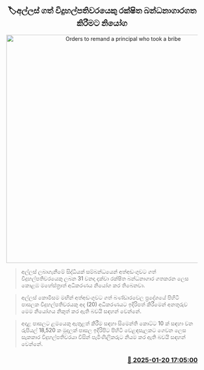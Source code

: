 <p align='center'><b><h2 align='center' title='Orders to remand a principal who took a bribe'>🏷අල්ලස් ගත් විදුහල්පතිවරයෙකු රක්ෂිත බන්ධනාගාරගත කිරීමට නියෝග</h2></b></p>
<p align='center'><img src='https://helakuru.sgp1.cdn.digitaloceanspaces.com/esana/images/lib/court-gg.jpg' width='600' alt='Orders to remand a principal who took a bribe'></p>

> අල්ලස් ලබාගැනීමේ සිද්ධියක් සම්බන්ධයෙන් අත්අඩංගුවට ගත් විදුහල්පතිවරයෙකු ලබන 31 වනදා දක්වා රක්ෂිත බන්ධනාගාර ගතකරන ලෙස කොළඹ මහේස්ත්‍රාත් අධිකරණය නියෝග කර තිබෙනවා.

> අල්ලස් කොමිසම මඟින් අත්අඩංගුවට ගත් බණ්ඩාරවෙල ප්‍රදේශයේ පිහිටි පාසලක විදුහල්පතිවරයකු අද (20) අධිකරණයට ඉදිරිපත් කිරීමෙන් අනතුරුව මෙම නියෝගය නිකුත් කර ඇති බවයි සඳහන් වෙන්නේ.

> අදාළ පාසලට ළමයෙකු ඇතුළත් කිරීම සඳහා සිමෙන්ති කොට්ට 10 ක් සඳහා වන රුපියල් 18,520 ක මුදලක් පාසල ඉදිරිපිට පිහිටි වෙළඳසැලකට ගෙවන ලෙස සැකකාර විදුහල්පතිවරයා විසින් පැමිණිලිකරුට නියම කර ඇති බවයි සඳහන් වෙන්නේ.



<h3 align='right'><a href='https://www.helakuru.lk/esana/p/106720/'>📅 2025-01-20 17:05:00</a></h3>
